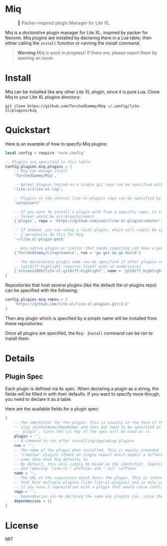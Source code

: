 # Miq
> 🐌 Packer-inspired plugin Manager for Lite XL.

Miq is a *declarative* plugin manager for Lite XL, inspired by packer
for Neovim. Miq plugins are installed by declaring them in a Lua table,
then either calling the `install` function or running the install command.

> **Warning**
> Miq is work in progress!
> If there are, please report them by opening an issue.

# Install
Miq can be installed like any other Lite XL plugin, since it is pure Lua.
Clone Miq to your Lite XL plugins directory:  
```
git clone https://github.com/TorchedSammy/Miq ~/.config/lite-xl/plugins/miq
```

# Quickstart
Here is an example of how to specify Miq plugins:
```lua
local config = require 'core.config'

-- Plugins are specified in this table:
config.plugins.miq.plugins = {
	-- Miq can manage itself
	'TorchedSammy/Miq',

	-- Normal plugins hosted on a single git repo can be specified with AuthorName/RepoName
	'lite-xl/lite-xl-lsp',

	-- Plugins on the central lite-xl-plugins repo can be specified by name
	'autoinsert'

	-- If you want to install a plugin with from a specific repo, it can be done
	-- format would be url:branch/commit
	{'plugin', repo = 'https://github.com/user/lite-xl-plugins:master'}

	-- If needed, you can setup a local plugin, which will simply be symlinked.
	-- I personally do this for Miq.
	'~/lite-xl-plugin-path'

	-- Any native plugin or similar that needs compiling can have a post install command.
	{'TorchedSammy/Litepresence', run = 'go get && go build'}

	-- The destination plugin name can be specified if other plugins rely on a special name
	-- (gitdiff-highlight requires itself with an underscore)
	{'vincens2005/lite-xl-gitdiff-highlight', name = 'gitdiff_highlight'}
}
```

Repositories that host several plugins (like the default lite-xl-plugins repo) can
be specified with the following:
```lua
config.plugins.miq.repos = {
	'https://github.com/lite-xl/lite-xl-plugins.git:2.2'
}
```
Then any plugin which is specified by a simple name will be installed from these repositories.

Once all plugins are specified, the `Miq: Install` command can be ran to install them.

# Details
## Plugin Spec
Each plugin is defined via its spec. When declaring a plugin as a string,
the fields will be filled in with their defaults. If you want to specify more though,
you need to declare it as a table.

Here are the available fields for a plugin spec:
```lua
{
	-- The identifier for the plugin. This is usually in the form of the
	-- slug (AuthorName/RepoName) and does not need to be specified as
	-- `plugin`, since the 1st key of the spec will be used as it.
	plugin = '',
	-- A command to run after installing/upgrading plugins
	run = '',
	-- The name of the plugin when installed. This is mainly intended for
	-- "complex" plugins (those on single repos) which expect a different
	-- name than what Miq defaults to.
	-- By default, this will simply be based on the identifier, lowercasing it
	-- and removing "lite-xl-" prefixes and ".lxl" suffixes
	name = '',
	-- The URL of the repository which hosts the plugin. This is intended for repositories
	-- that host multiple plugins (like lite-xl-plugins) and is only useful to be specified
	-- if you have 2 repositories with a plugin that would cause conflicts (by having the same name).
	repo = '',
	-- Dependencies can be declared the same way plugins can, since they are just plugins.
	dependencies = {}
}
```

# License
MIT
